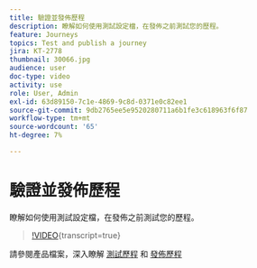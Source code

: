 ```yaml
---
title: 驗證並發佈歷程
description: 瞭解如何使用測試設定檔，在發佈之前測試您的歷程。
feature: Journeys
topics: Test and publish a journey
jira: KT-2778
thumbnail: 30066.jpg
audience: user
doc-type: video
activity: use
role: User, Admin
exl-id: 63d89150-7c1e-4869-9c8d-0371e0c82ee1
source-git-commit: 9db2765ee5e9520280711a6b1fe3c618963f6f87
workflow-type: tm+mt
source-wordcount: '65'
ht-degree: 7%

---
```


# 驗證並發佈歷程

瞭解如何使用測試設定檔，在發佈之前測試您的歷程。

>[!VIDEO](https://video.tv.adobe.com/v/30066?learn=on){transcript=true}

請參閱產品檔案，深入瞭解 [測試歷程](https://experienceleague.adobe.com/docs/journeys/using/building-journeys/testing-the-journey.html)
和 [發佈歷程](https://experienceleague.adobe.com/docs/journeys/using/building-journeys/publishing-the-journey.html)
